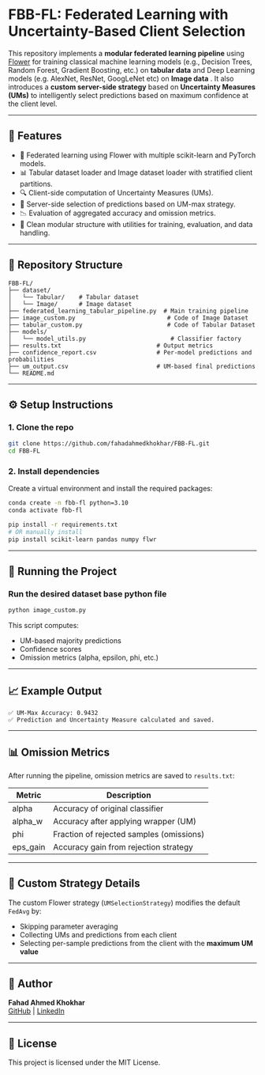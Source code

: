 # FBB-FL: Federated Learning with Uncertainty-Based Client Selection

This repository implements a **modular federated learning pipeline** using [Flower](https://flower.dev/) for training classical machine learning models (e.g., Decision Trees, Random Forest, Gradient Boosting, etc.) on **tabular data** and Deep Learning models (e.g. AlexNet, ResNet, GoogLeNet etc) on **Image data** . It also introduces a **custom server-side strategy** based on **Uncertainty Measures (UMs)** to intelligently select predictions based on maximum confidence at the client level.

---

## 🚀 Features

- 🔁 Federated learning using Flower with multiple scikit-learn and PyTorch models.
- 📊 Tabular dataset loader and Image dataset loader with stratified client partitions.
- 🔍 Client-side computation of Uncertainty Measures (UMs).
- 🧠 Server-side selection of predictions based on UM-max strategy.
- 📉 Evaluation of aggregated accuracy and omission metrics.
- 📁 Clean modular structure with utilities for training, evaluation, and data handling.

---

## 📂 Repository Structure

```
FBB-FL/
├── dataset/
│   └── Tabular/    # Tabular dataset
│   └── Image/      # Image dataset
├── federated_learning_tabular_pipeline.py  # Main training pipeline
├── image_custom.py                          # Code of Image Dataset
├── tabular_custom.py                        # Code of Tabular Dataset
├── models/
│   └── model_utils.py                        # Classifier factory
├── results.txt                           # Output metrics
├── confidence_report.csv                 # Per-model predictions and probabilities
├── um_output.csv                         # UM-based final predictions
└── README.md
```

---

## ⚙️ Setup Instructions

### 1. Clone the repo

```bash
git clone https://github.com/fahadahmedkhokhar/FBB-FL.git
cd FBB-FL
```

### 2. Install dependencies

Create a virtual environment and install the required packages:

```bash
conda create -n fbb-fl python=3.10
conda activate fbb-fl

pip install -r requirements.txt
# OR manually install
pip install scikit-learn pandas numpy flwr
```

---

## 🧪 Running the Project

### Run the desired dataset base python file

```bash
python image_custom.py
```


This script computes:
- UM-based majority predictions
- Confidence scores
- Omission metrics (alpha, epsilon, phi, etc.)

---

## 📈 Example Output

```
✅ UM-Max Accuracy: 0.9432
✅ Prediction and Uncertainty Measure calculated and saved.
```

---

## 📊 Omission Metrics

After running the pipeline, omission metrics are saved to `results.txt`:

| Metric       | Description                              |
|--------------|------------------------------------------|
| alpha        | Accuracy of original classifier          |
| alpha_w      | Accuracy after applying wrapper (UM)     |
| phi          | Fraction of rejected samples (omissions) |
| eps_gain     | Accuracy gain from rejection strategy    |

---

## 🧠 Custom Strategy Details

The custom Flower strategy (`UMSelectionStrategy`) modifies the default `FedAvg` by:
- Skipping parameter averaging
- Collecting UMs and predictions from each client
- Selecting per-sample predictions from the client with the **maximum UM value**

---

## 📝 Author

**Fahad Ahmed Khokhar**  
[GitHub](https://github.com/fahadahmedkhokhar) | [LinkedIn](https://www.linkedin.com/in/fahadahmedkhokhar)

---

## 📜 License

This project is licensed under the MIT License.
